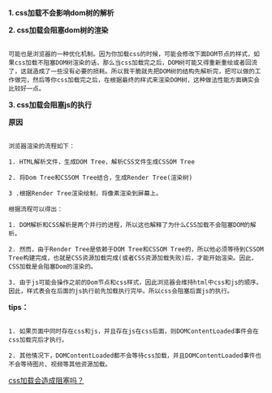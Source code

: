 **1. css加载不会影响dom树的解析**

**2. css加载会阻塞dom树的渲染**

```

可能也是浏览器的一种优化机制。因为你加载css的时候，可能会修改下面DOM节点的样式，如果css加载不阻塞DOM树渲染的话，那么当css加载完之后，DOM树可能又得重新重绘或者回流了，这就造成了一些没有必要的损耗。所以我干脆就先把DOM树的结构先解析完，把可以做的工作做完，然后等你css加载完之后，在根据最终的样式来渲染DOM树，这种做法性能方面确实会比较好一点。

```

**3. css加载会阻塞js的执行**

**原因**

```

浏览器渲染的流程如下：

1. HTML解析文件，生成DOM Tree，解析CSS文件生成CSSOM Tree

2. 将Dom Tree和CSSOM Tree结合，生成Render Tree(渲染树)

3 .根据Render Tree渲染绘制，将像素渲染到屏幕上。

根据流程可以得出：

1. DOM解析和CSS解析是两个并行的进程，所以这也解释了为什么CSS加载不会阻塞DOM的解 析。

2. 然而，由于Render Tree是依赖于DOM Tree和CSSOM Tree的，所以他必须等待到CSSOM Tree构建完成，也就是CSS资源加载完成(或者CSS资源加载失败)后，才能开始渲染。因此，CSS加载是会阻塞Dom的渲染的。

3. 由于js可能会操作之前的Dom节点和css样式，因此浏览器会维持html中css和js的顺序。因此，样式表会在后面的js执行前先加载执行完毕。所以css会阻塞后面js的执行。

```

**tips：**

```

1. 如果页面中同时存在css和js，并且存在js在css后面，则DOMContentLoaded事件会在css加载完后才执行。

2. 其他情况下，DOMContentLoaded都不会等待css加载，并且DOMContentLoaded事件也不会等待图片、视频等其他资源加载。

```

[css加载会造成阻塞吗？](https://segmentfault.com/a/1190000018130499)